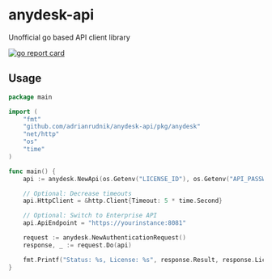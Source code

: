 # anydesk-api

Unofficial go based API client library

[![go report card](https://goreportcard.com/badge/github.com/adrianrudnik/anydesk-api)](https://goreportcard.com/report/github.com/adrianrudnik/anydesk-api)

## Usage

```go
package main

import (
	"fmt"
	"github.com/adrianrudnik/anydesk-api/pkg/anydesk"
	"net/http"
	"os"
	"time"
)

func main() {
	api := anydesk.NewApi(os.Getenv("LICENSE_ID"), os.Getenv("API_PASSWORD"))

	// Optional: Decrease timeouts
	api.HttpClient = &http.Client{Timeout: 5 * time.Second}

	// Optional: Switch to Enterprise API
	api.ApiEndpoint = "https://yourinstance:8081"

	request := anydesk.NewAuthenticationRequest()
	response, _ := request.Do(api)

	fmt.Printf("Status: %s, License: %s", response.Result, response.LicenseId)
}
```
